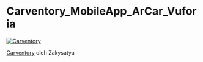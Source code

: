 # Carventory_MobileApp_ArCar_Vuforia

[![Carventory](https://www.canva.com/design/DAGJ_qxdBuk/m4wo_svTePaFFfPEHbmopQ/view?utm_content=DAGJ_qxdBuk&utm_campaign=designshare&utm_medium=embeds&utm_source=link)](https://www.canva.com/design/DAGJ_qxdBuk/m4wo_svTePaFFfPEHbmopQ/view?utm_content=DAGJ_qxdBuk&utm_campaign=designshare&utm_medium=embeds&utm_source=link)

[Carventory](https://www.canva.com/design/DAGJ_qxdBuk/m4wo_svTePaFFfPEHbmopQ/view?utm_content=DAGJ_qxdBuk&utm_campaign=designshare&utm_medium=embeds&utm_source=link) oleh Zakysatya
